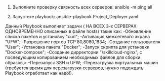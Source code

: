 1. Выполните проверку связность всех серверов:
        ansible -m ping all

2. Запустите playbook:
        ansible-playbook Project_Deployer.yaml


Данный Playbook выполняет задачи ( НА ВСЕХ 3-х СЕРВЕРАХ ОДНОВРЕМЕННО описанных в файле hosts) такие как:
        -Обновление списка пакетов и установку "curl";
        -Активация межсетевого экрана "UFW";
        -Разрешение портов TCP 80,8080,1834;
        -Создание пользователя "User";
        -Установка пакета "Docker";
        -Запуск скрипта для установки "Docker-compose";
        -Создание дирректории "/skillcloud-nginx", с последующим копированием необходимых файлов для сборки образов,>
        -Перезапуск SSH и UFW;
        -Перезагрузка виртуальных машин (требуется время для перезагрузки серверов, нужно подождать Playbook отработает как надо!).

